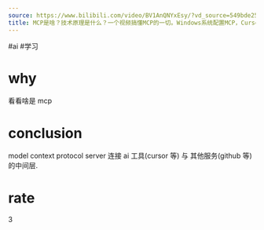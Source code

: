 ```yaml
---
source: https://www.bilibili.com/video/BV1AnQNYxEsy/?vd_source=549bde2564979641a5f0adbcfa529b0a
title: MCP是啥？技术原理是什么？一个视频搞懂MCP的一切。Windows系统配置MCP，Cursor Cline使用MCP
---
```


#ai #学习 
# why
看看啥是 mcp

# conclusion
model context protocol server
连接 ai 工具(cursor 等) 与 其他服务(github 等) 的中间层.


# rate
3